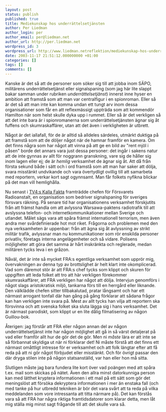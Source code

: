 ```yaml
---
layout: post
status: publish
published: true
title: Mediekunskap hos underrättelsetjänsten
author: Per Liedman
author_login: per
author_email: per@liedman.net
author_url: http://per.liedman.net
wordpress_id: 3
wordpress_url: http://www.liedman.netreflektion/mediekunskap-hos-underr&amp;#228;ttelsetj&amp;#228;nsten/
date: 2003-11-17 21:51:12.000000000 +01:00
categories: []
tags: []
comments: []
---
```

Kanske är det så att de personer som söker sig till att jobba inom SÄPO, militärens underrättelsetjänst eller signalspaning (som jag här lite slappt bakar samman under rubriken <i>underrättelsetjänst</i>) innerst inne hyser en ambition att framstå som att man var centralfigur i en spionroman. Eller så är det så att man inte kan komma undan ett tungt arv inom dessa organisationer som får en att reflexmässigt uppträda som att kommendör Hamilton när som helst skulle dyka upp i rummet. Eller så är det verkligen så att det inte bara är i spionromanerna som underrättelsetjänsten ägnar sig åt fuffens och skumraskaffärer, utan att det även i verkligheten är utbrett.

Något är det iallafall, för de är alltid så alldeles särdeles, utmärkt duktiga på att framstå som att de döljer något när de hamnar framför en kamera. Om det finns några som har något att vinna på att ge en bild av "rent mjöl i påsen" borde det annars vara just dessa personer: det ingår i sakens natur att de inte gynnas av allt för noggrann granskning, vare sig de håller sig inom lagen eller ej; de är <i>hemlig</i> verksamhet de ägnar sig åt. Att då från första sekund både i sätt och i ord framstå som att man har saker att dölja, svara misstänkt undvikande och vara övertydligt ovillig till att samarbeta med reportern, verkar kort sagt ogynnsamt. Man får folkets nyfikna blickar på det man vill hemlighålla.

Nu senast i <a href="http://www.tv4.se/visa/?ID=287569">TV4:s Kalla Fakta</a> framträdde chefen för Försvarets Radioanstalt, en organisation som bedriver signalspaning för sveriges försvars räkning. På senare tid har organisationens verksamhet förskjutits från att främst handla om att avlyssna Warsawa-paktens radiotrafik till att avslyssna telefon- och internetkommunikationer mellan Sverige och utlandet. Målet sägs vara att spåra främst internationell terrorism, men även andra mer svårdefinierade hot mot riket. Frågorna och problemen med den nya verksamheten är uppenbar: från att ägna sig åt avlyssning av strikt militär trafik, avlyssnar man nu kommunikationer som rör enskilda personer privatliv, företags interna angelägenheter och så vidare. Polisens möjligheter att göra det samma är hårt inskränkta och reglerade, medan militären tycks leva i en gråzon.

Nåväl, det är inte så mycket FRA:s egentliga verksamhet som upprör mig, övervakningen av denna typ av brottslighet är helt klart inte okomplicerad. Vad som däremot stör är att FRA:s chef tycks som klippt och skuren för uppgiften att leda folket att tro att här verkligen förekommer skumraskaffärer, att FRA verkligen har något att dölja. Intervjun genomförs i något slags aristokratisk miljö, tankarna förs till en herrgård eller liknande. Den välklädde chefen sitter tillbakalutad, pratar långsamt och har ett närmast arrogant tonfall där han gång på gång förklarar att sådana frågor kan han verkligen inte svara på. Mest av allt tycks han vilja att reportern ska försvinna och att svenska folket ska sluta lägga sig i hans verksamhet. Det är närmast parodiskt, som klippt ur en lite dålig filmatisering av någon Guillou-bok.

Återigen: jag förstår att FRA eller någon annan del av någon underrättelsetjänst inte har någon möjlighet att gå in så värst detaljerat på vad eller framför allt hur de gör det de gör. Men ni <i>måste</i> lära er att inte se så förbannat skyldiga ut när ni förklarar det! Ni måste förstå att det finns ett närmast omåttligt intresse för er verksamhet och att folk längtar efter att få reda på att ni gör något förbjudet eller misstänkt. Och för övrigt passar den där dryga stilen inte på någon statsanställd, var han eller hon må sitta.

Slutligen måste jag bara fundera lite kort över vad poängen med att spåra t.ex. mail som skickas på nätet. Även den allra minst datorkunniga person kan med lätthet kryptera informationen i ett mail på ett sätt som gör det meningslöst att försöka dekryptera informationen i mer än enstaka fall (och med tanke på hur utbredd tekniken är bör det vara svårt att ta reda på vilka meddelanden som vore intressanta att titta närmare på). Det kan förstås vara så att FRA har några riktiga framtidsdatorer som klarar detta, men låt mig ställa mig minst sagt frågande till att det skulle vara så.
